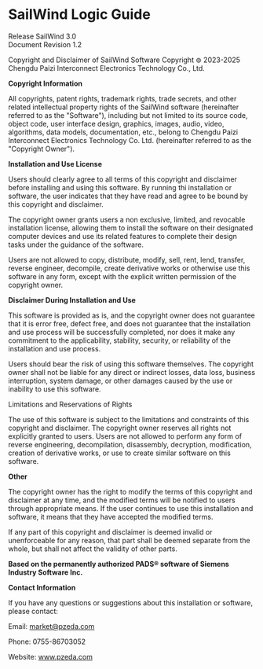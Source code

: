 # SailWind Logic Guide  

Release SailWind 3.0   
Document Revision 1.2  

Copyright and Disclaimer of SailWind Software Copyright $\circledcirc$ 2023-2025 Chengdu Paizi Interconnect Electronics Technology Co., Ltd.  

**Copyright Information**  

All copyrights, patent rights, trademark rights, trade secrets, and other related intellectual property rights of the SailWind software (hereinafter referred to as the "Software"), including but not limited to its source code, object code, user interface design, graphics, images, audio, video, algorithms, data models, documentation, etc., belong to Chengdu Paizi Interconnect Electronics Technology Co. Ltd. (hereinafter referred to as the "Copyright Owner").  

**Installation and Use License**  

Users should clearly agree to all terms of this copyright and disclaimer before installing and using this software. By running thi installation or software, the user indicates that they have read and agree to be bound by this copyright and disclaimer.  

The copyright owner grants users a non exclusive, limited, and revocable installation license, allowing them to install the software on their designated computer devices and use its related features to complete their design tasks under the guidance of the software.  

Users are not allowed to copy, distribute, modify, sell, rent, lend, transfer, reverse engineer, decompile, create derivative works or otherwise use this software in any form, except with the explicit written permission of the copyright owner.  

**Disclaimer During Installation and Use**  

This software is provided as is, and the copyright owner does not guarantee that it is error free, defect free, and does not guarantee that the installation and use process will be successfully completed, nor does it make any commitment to the applicability, stability, security, or reliability of the installation and use process.  

Users should bear the risk of using this software themselves. The copyright owner shall not be liable for any direct or indirect losses, data loss, business interruption, system damage, or other damages caused by the use or inability to use this software.  

Limitations and Reservations of Rights  

The use of this software is subject to the limitations and constraints of this copyright and disclaimer. The copyright owner reserves all rights not explicitly granted to users. Users are not allowed to perform any form of reverse engineering, decompilation, disassembly, decryption, modification, creation of derivative works, or use to create similar software on this software.  

**Other**  

The copyright owner has the right to modify the terms of this copyright and disclaimer at any time, and the modified terms will be notified to users through appropriate means. If the user continues to use this installation and software, it means that they have accepted the modified terms.  

If any part of this copyright and disclaimer is deemed invalid or unenforceable for any reason, that part shall be deemed separate from the whole, but shall not affect the validity of other parts.  

**Based on the permanently authorized PADS® software of Siemens Industry Software Inc.**  

**Contact Information**  

If you have any questions or suggestions about this installation or software, please contact:  

Email: market@pzeda.com 

Phone: 0755-86703052

Website: www.pzeda.com